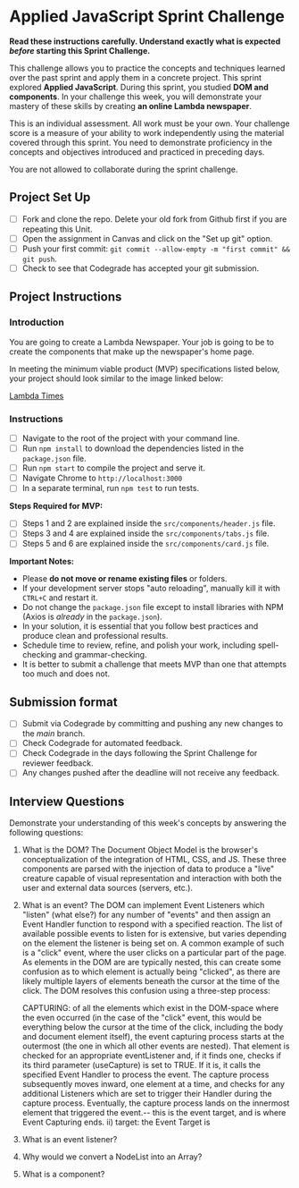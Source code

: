 # Applied JavaScript Sprint Challenge

**Read these instructions carefully. Understand exactly what is expected _before_ starting this Sprint Challenge.**

This challenge allows you to practice the concepts and techniques learned over the past sprint and apply them in a concrete project. This sprint explored **Applied JavaScript**. During this sprint, you studied **DOM and components**. In your challenge this week, you will demonstrate your mastery of these skills by creating **an online Lambda newspaper**.

This is an individual assessment. All work must be your own. Your challenge score is a measure of your ability to work independently using the material covered through this sprint. You need to demonstrate proficiency in the concepts and objectives introduced and practiced in preceding days.

You are not allowed to collaborate during the sprint challenge.

## Project Set Up

- [ ] Fork and clone the repo. Delete your old fork from Github first if you are repeating this Unit.
- [ ] Open the assignment in Canvas and click on the "Set up git" option.
- [ ] Push your first commit: `git commit --allow-empty -m "first commit" && git push`.
- [ ] Check to see that Codegrade has accepted your git submission.

## Project Instructions

### Introduction

You are going to create a Lambda Newspaper. Your job is going to be to create the components that make up the newspaper's home page.

In meeting the minimum viable product (MVP) specifications listed below, your project should look similar to the image linked below:

[Lambda Times](https://tk-assets.lambdaschool.com/cac4803c-6e8f-4846-be0e-b20d82a34a73_lambda-times.png)

### Instructions

- [ ] Navigate to the root of the project with your command line.
- [ ] Run `npm install` to download the dependencies listed in the `package.json` file.
- [ ] Run `npm start` to compile the project and serve it.
- [ ] Navigate Chrome to `http://localhost:3000`
- [ ] In a separate terminal, run `npm test` to run tests.

**Steps Required for MVP:**

- [ ] Steps 1 and 2 are explained inside the `src/components/header.js` file.
- [ ] Steps 3 and 4 are explained inside the `src/components/tabs.js` file.
- [ ] Steps 5 and 6 are explained inside the `src/components/card.js` file.

**Important Notes:**

- Please **do not move or rename existing files** or folders.
- If your development server stops "auto reloading", manually kill it with `CTRL+C` and restart it.
- Do not change the `package.json` file except to install libraries with NPM (Axios is _already_ in the `package.json`).
- In your solution, it is essential that you follow best practices and produce clean and professional results.
- Schedule time to review, refine, and polish your work, including spell-checking and grammar-checking.
- It is better to submit a challenge that meets MVP than one that attempts too much and does not.

## Submission format

- [ ] Submit via Codegrade by committing and pushing any new changes to the *main* branch.
- [ ] Check Codegrade for automated feedback.
- [ ] Check Codegrade in the days following the Sprint Challenge for reviewer feedback.
- [ ] Any changes pushed after the deadline will not receive any feedback.

## Interview Questions

Demonstrate your understanding of this week's concepts by answering the following questions:

1. What is the DOM?
  The Document Object Model is the browser's conceptualization of the integration of HTML, CSS, and JS. These three components are parsed with the injection of data to produce a "live" creature capable of visual representation and interaction with both the user and external data sources (servers, etc.).   
2. What is an event?
  The DOM can implement Event Listeners which "listen" (what else?) for any number of "events" and then assign an Event Handler function to respond with a specified reaction. The list of available possible events to listen for is extensive, but varies depending on the element the listener is being set on. A common example of such is a "click" event, where the user clicks on a particular part of the page. As elements in the DOM are are typically nested, this can create some confusion as to which element is actually being "clicked", as there are likely multiple layers of elements beneath the cursor at the time of the click. The DOM resolves this confusion using a three-step process:
  
    CAPTURING: of all the elements which exist in the DOM-space where the even occurred (in the case of the "click" event, this would be everything below the cursor at the time of the click, including the body and document element itself), the event capturing process starts at the outermost (the one in which all other events are nested). That element is checked for an appropriate eventListener and, if it finds one, checks if its third parameter (useCapture) is set to TRUE. If it is, it calls the specified Event Handler to process the event. The capture process subsequently moves inward, one element at a time, and checks for any additional Listeners which are set to trigger their Handler during the capture process. Eventually, the capture process lands on the innermost element that triggered the event.-- this is the event target, and is where Event Capturing ends.
  ii)   target:   the Event Target is 
  3. What is an event listener?
4. Why would we convert a NodeList into an Array?
5. What is a component?
